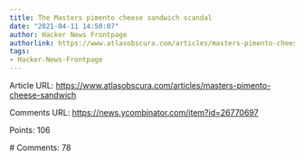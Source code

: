 ```yaml
---
title: The Masters pimento cheese sandwich scandal
date: "2021-04-11 14:50:07"
author: Hacker News Frontpage
authorlink: https://www.atlasobscura.com/articles/masters-pimento-cheese-sandwich
tags:
- Hacker-News-Frontpage
---
```


<p>Article URL: <a href="https://www.atlasobscura.com/articles/masters-pimento-cheese-sandwich">https://www.atlasobscura.com/articles/masters-pimento-cheese-sandwich</a></p>
<p>Comments URL: <a href="https://news.ycombinator.com/item?id=26770697">https://news.ycombinator.com/item?id=26770697</a></p>
<p>Points: 106</p>
<p># Comments: 78</p>

